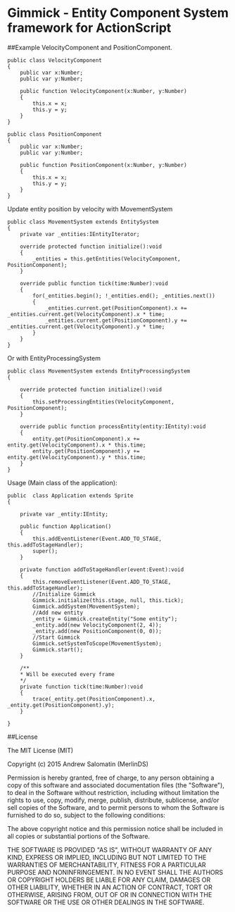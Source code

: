 # Gimmick - Entity Component System framework for ActionScript


##Example
VelocityComponent and PositionComponent.

    public class VelocityComponent
    {
        public var x:Number;
        public var y:Number;
        
        public function VelocityComponent(x:Number, y:Number)
        {
            this.x = x;
            this.y = y;
        }
    }
    
    public class PositionComponent
    {
        public var x:Number;
        public var y:Number;
        
        public function PositionComponent(x:Number, y:Number)
        {
            this.x = x;
            this.y = y;
        }
    }

Update entity position by velocity with MovementSystem

    public class MovementSystem extends EntitySystem 
    {
        private var _entities:IEntityIterator;
        
        override protected function initialize():void
        {
            _entities = this.getEntities(VelocityComponent, PositionComponent);
        }
        
        override public function tick(time:Number):void
        {
            for(_entities.begin(); !_entities.end(); _entities.next())
            {
                _entities.current.get(PositionComponent).x += _entities.current.get(VelocityComponent).x * time;
                _entities.current.get(PositionComponent).y += _entities.current.get(VelocityComponent).y * time;
            }
        }
    }

Or with EntityProcessingSystem

    public class MovementSystem extends EntityProcessingSystem 
    {
        
        override protected function initialize():void
        {
            this.setProcessingEntities(VelocityComponent, PositionComponent);
        }
        
        override public function processEntity(entity:IEntity):void
        {
            entity.get(PositionComponent).x += entity.get(VelocityComponent).x * this.time;
            entity.get(PositionComponent).y += entity.get(VelocityComponent).y * this.time;
        }
    }

Usage (Main class of the application):

    public  class Application extends Sprite
    {    
    
        private var _entity:IEntity;
        
        public function Application()
        {
            this.addEventListener(Event.ADD_TO_STAGE, this.addToStageHandler);
            super();
        }
        
        private function addToStageHandler(event:Event):void
        {
            this.removeEventListener(Event.ADD_TO_STAGE, this.addToStageHandler);
            //Initialize Gimmick
            Gimmick.initialize(this.stage, null, this.tick);
            Gimmick.addSystem(MovementSystem);
            //Add new entity
            _entity = Gimmick.createEntity("Some entity");
            _entity.add(new VelocityComponent(2, 4));
            _entity.add(new PositionComponent(0, 0));
            //Start Gimmick
            Gimmick.setSystemToScope(MovementSystem);
            Gimmick.start();
        }
        
        /**
        * Will be executed every frame
        */
        private function tick(time:Number):void
        {
            trace(_entity.get(PositionComponent).x, _entity.get(PositionComponent).y);
        }
        
    }

##License


The MIT License (MIT)

Copyright (c) 2015 Andrew Salomatin (MerlinDS)

Permission is hereby granted, free of charge, to any person obtaining a copy
of this software and associated documentation files (the "Software"), to deal
in the Software without restriction, including without limitation the rights
to use, copy, modify, merge, publish, distribute, sublicense, and/or sell
copies of the Software, and to permit persons to whom the Software is
furnished to do so, subject to the following conditions:

The above copyright notice and this permission notice shall be included in all
copies or substantial portions of the Software.

THE SOFTWARE IS PROVIDED "AS IS", WITHOUT WARRANTY OF ANY KIND, EXPRESS OR
IMPLIED, INCLUDING BUT NOT LIMITED TO THE WARRANTIES OF MERCHANTABILITY,
FITNESS FOR A PARTICULAR PURPOSE AND NONINFRINGEMENT. IN NO EVENT SHALL THE
AUTHORS OR COPYRIGHT HOLDERS BE LIABLE FOR ANY CLAIM, DAMAGES OR OTHER
LIABILITY, WHETHER IN AN ACTION OF CONTRACT, TORT OR OTHERWISE, ARISING FROM,
OUT OF OR IN CONNECTION WITH THE SOFTWARE OR THE USE OR OTHER DEALINGS IN THE
SOFTWARE.